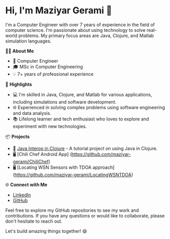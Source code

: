 # Hi, I'm Maziyar Gerami 👋

I'm a Computer Engineer with over 7 years of experience in the field of computer science. I'm passionate about using technology to solve real-world problems. My primary focus areas are Java, Clojure, and Matlab simulation languages.

👨‍💻 **About Me**
- 💼 Computer Engineer
- 🎓 MSc in Computer Engineering
- 💡 7+ years of professional experience

🌟 **Highlights**
- 💻 I'm skilled in Java, Clojure, and Matlab for various applications, including simulations and software development.
- 🌐 Experienced in solving complex problems using software engineering and data analysis.
- 📚 Lifelong learner and tech enthusiast who loves to explore and experiment with new technologies.

📦 **Projects**
- 📂 [Java Interop in Clojure](https://github.com/maziyar-gerami/JavaIntrop) - A tutorial project on using Java in Clojure.
- 🖥️ [Chili Chef Android App] (https://github.com/maziyar-gerami/ChiliChef)
- 🖥️ [Locating WSN Sensors with TDOA approach] (https://github.com/maziyar-gerami/LocatingWSNTDOA)

🌐 **Connect with Me**
- [LinkedIn](https://www.linkedin.com/in/maziyar-gerami)
- [GitHub](https://github.com/maziyar-gerami)

Feel free to explore my GitHub repositories to see my work and contributions. If you have any questions or would like to collaborate, please don't hesitate to reach out.

Let's build amazing things together! 😄

